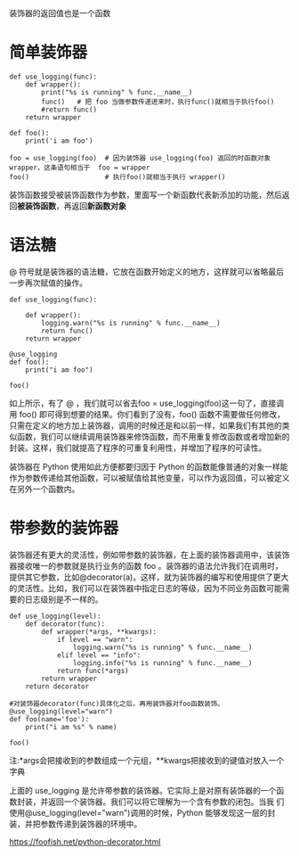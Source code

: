 装饰器的返回值也是一个函数  
# 简单装饰器  
```
def use_logging(func):
    def wrapper():
        print("%s is running" % func.__name__)
        func()   # 把 foo 当做参数传递进来时，执行func()就相当于执行foo()  
        #return func()
    return wrapper

def foo():
    print('i am foo')

foo = use_logging(foo)  # 因为装饰器 use_logging(foo) 返回的时函数对象 wrapper，这条语句相当于  foo = wrapper
foo()                   # 执行foo()就相当于执行 wrapper()
```
装饰函数接受被装饰函数作为参数，里面写一个新函数代表新添加的功能，然后返回**被装饰函数**，再返回**新函数对象**  
# 语法糖
 @ 符号就是装饰器的语法糖，它放在函数开始定义的地方，这样就可以省略最后一步再次赋值的操作。  
```
def use_logging(func):

    def wrapper():
        logging.warn("%s is running" % func.__name__)
        return func()
    return wrapper

@use_logging
def foo():
    print("i am foo")

foo()
```  
如上所示，有了 @ ，我们就可以省去foo = use_logging(foo)这一句了，直接调用 foo() 即可得到想要的结果。你们看到了没有，foo() 函数不需要做任何修改，只需在定义的地方加上装饰器，调用的时候还是和以前一样，如果我们有其他的类似函数，我们可以继续调用装饰器来修饰函数，而不用重复修改函数或者增加新的封装。这样，我们就提高了程序的可重复利用性，并增加了程序的可读性。

装饰器在 Python 使用如此方便都要归因于 Python 的函数能像普通的对象一样能作为参数传递给其他函数，可以被赋值给其他变量，可以作为返回值，可以被定义在另外一个函数内。  
# 带参数的装饰器
装饰器还有更大的灵活性，例如带参数的装饰器，在上面的装饰器调用中，该装饰器接收唯一的参数就是执行业务的函数 foo 。装饰器的语法允许我们在调用时，提供其它参数，比如@decorator(a)。这样，就为装饰器的编写和使用提供了更大的灵活性。比如，我们可以在装饰器中指定日志的等级，因为不同业务函数可能需要的日志级别是不一样的。
```
def use_logging(level):
    def decorator(func):
        def wrapper(*args, **kwargs):
            if level == "warn":
                logging.warn("%s is running" % func.__name__)
            elif level == "info":
                logging.info("%s is running" % func.__name__)
            return func(*args)
        return wrapper
    return decorator

#对装饰器decorator(func)具体化之后，再用装饰器对foo函数装饰。
@use_logging(level="warn")
def foo(name='foo'):
    print("i am %s" % name)

foo()
```    
注:*args会把接收到的参数组成一个元组，**kwargs把接收到的键值对放入一个字典    

上面的 use_logging 是允许带参数的装饰器。它实际上是对原有装饰器的一个函数封装，并返回一个装饰器。我们可以将它理解为一个含有参数的闭包。当我 们使用@use_logging(level="warn")调用的时候，Python 能够发现这一层的封装，并把参数传递到装饰器的环境中。

https://foofish.net/python-decorator.html